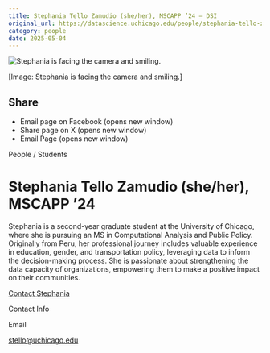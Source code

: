```yaml
---
title: Stephania Tello Zamudio (she/her), MSCAPP ’24 – DSI
original_url: https://datascience.uchicago.edu/people/stephania-tello-zamudio
category: people
date: 2025-05-04
---
```


<!-- Table-like structure detected -->

![Stephania is facing the camera and smiling.](https://datascience.uchicago.edu/wp-content/uploads/2023/09/Stephania-Tello-Zamudio-300x300.jpg)

[Image: Stephania is facing the camera and smiling.]

## Share

* Email page on Facebook (opens new window)
* Share page on X (opens new window)
* Email Page (opens new window)

<!-- Table-like structure detected -->

People / Students

# Stephania Tello Zamudio (she/her), MSCAPP ’24

Stephania is a second-year graduate student at the University of Chicago, where she is pursuing an MS in Computational Analysis and Public Policy. Originally from Peru, her professional journey includes valuable experience in education, gender, and transportation policy, leveraging data to inform the decision-making process. She is passionate about strengthening the data capacity of organizations, empowering them to make a positive impact on their communities.

[Contact Stephania](https://datascience.uchicago.edu/people/stephania-tello-zamudio/)

Contact Info

Email

[stello@uchicago.edu](mailto:stello@uchicago.edu)